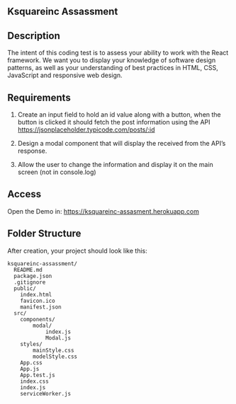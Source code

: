 ## Ksquareinc Assassment

## Description
The intent of this coding test is to assess your ability to work with the React framework. We
want you to display your knowledge of software design patterns, as well as your understanding
of best practices in HTML, CSS, JavaScript and responsive web design.

## Requirements
1. Create an input field to hold an id value along with a button, when the button is clicked
it should fetch the post information using the API
https://jsonplaceholder.typicode.com/posts/:id

2. Design a modal component that will display the received from the API’s response.

3. Allow the user to change the information and display it on the main screen (not in
console.log)

## Access
Open the Demo in: https://ksquareinc-assasment.herokuapp.com

## Folder Structure

After creation, your project should look like this:

```
ksquareinc-assassment/
  README.md
  package.json
  .gitignore
  public/
    index.html
    favicon.ico
    manifest.json
  src/
    components/
        modal/
            index.js
            Modal.js
    styles/
        mainStyle.css
        modelStyle.css
    App.css
    App.js
    App.test.js
    index.css
    index.js
    serviceWorker.js
```